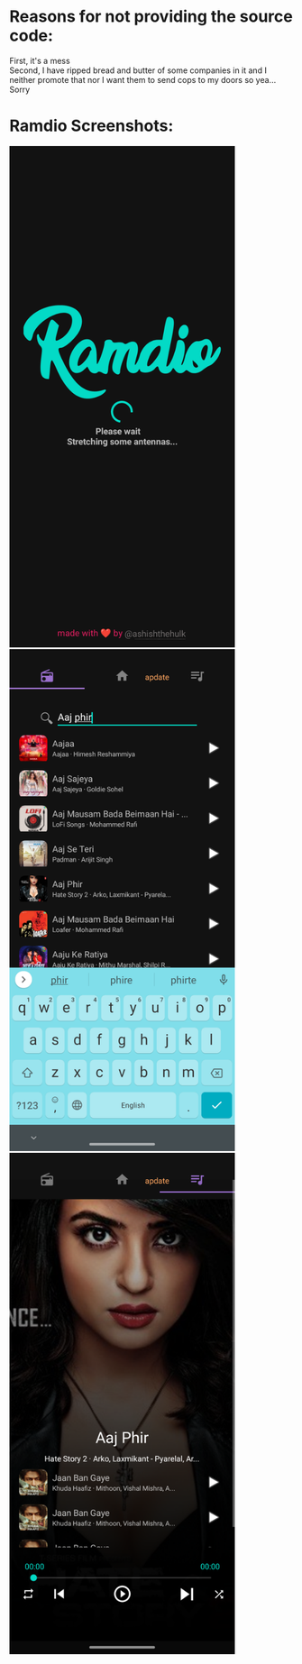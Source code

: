 
# Reasons for not providing the source code:
First, it's a mess\
Second, I have ripped bread and butter of some companies in it and I neither promote that nor I want them to send cops to my doors so yea... Sorry

# Ramdio Screenshots:
<img src="screenshots/S1.png" width="400">\
<img src="screenshots/S2.png" width="400">\
<img src="screenshots/S3.png" width="400">
